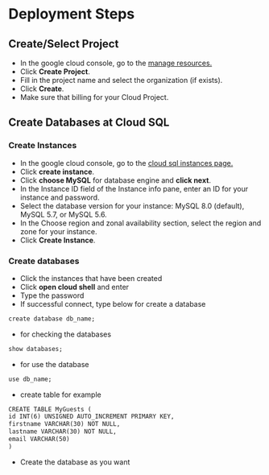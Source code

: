 # Deployment Steps
## Create/Select Project
- In the google cloud console, go to the <a href="https://console.cloud.google.com/cloud-resource-manager?_ga=2.164476732.2092208332.1654525539-1005709317.1653978850&_gac=1.86109802.1654708699.CjwKCAjwkYGVBhArEiwA4sZLuJl4GQyt2LV4NF9_HoNeNlEThAIr7QE_0IyInE7yLzRrq18MZvINhBoCun4QAvD_BwE">manage resources.</a>
- Click **Create Project**.
- Fill in the project name and select the organization (if exists).
- Click **Create**.
- Make sure that billing for your Cloud Project.

## Create Databases at Cloud SQL
### Create Instances
- In the google cloud console, go to the <a href="https://console.cloud.google.com/sql?_ga=2.161788991.2092208332.1654525539-1005709317.1653978850&_gac=1.161014607.1654708699.CjwKCAjwkYGVBhArEiwA4sZLuJl4GQyt2LV4NF9_HoNeNlEThAIr7QE_0IyInE7yLzRrq18MZvINhBoCun4QAvD_BwE">cloud sql instances page. </a>
- Click **create instance**.
- Click **choose MySQL** for database engine and **click next**.
- In the Instance ID field of the Instance info pane, enter an ID for your instance and password.
- Select the database version for your instance: MySQL 8.0 (default), MySQL 5.7, or MySQL 5.6.
- In the Choose region and zonal availability section, select the region and zone for your instance.
- Click **Create Instance**.

### Create databases
- Click the instances that have been created
- Click **open cloud shell** and enter
- Type the password
- If successful connect, type below for create a database
```xml
create database db_name;
```
- for checking the databases
```xml
show databases;
```
- for use the database
```xml
use db_name;
```
- create table for example
```xml
CREATE TABLE MyGuests (
id INT(6) UNSIGNED AUTO_INCREMENT PRIMARY KEY,
firstname VARCHAR(30) NOT NULL,
lastname VARCHAR(30) NOT NULL,
email VARCHAR(50)
)
```
- Create the database as you want
    

